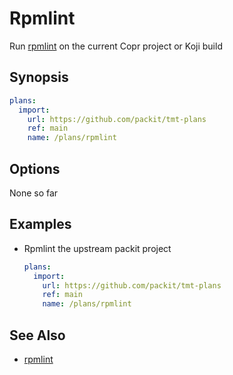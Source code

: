 # Rpmlint

<!-- SPHINX-START -->

Run [rpmlint] on the current Copr project or Koji build

## Synopsis

```yaml
plans:
  import:
    url: https://github.com/packit/tmt-plans
    ref: main
    name: /plans/rpmlint
```

## Options

None so far

## Examples

- Rpmlint the upstream packit project
  ```yaml
  plans:
    import:
      url: https://github.com/packit/tmt-plans
      ref: main
      name: /plans/rpmlint
  ```

## See Also

- [rpmlint]

<!-- SPHINX-END -->

[rpmlint]: https://github.com/rpm-software-management/rpmlint
